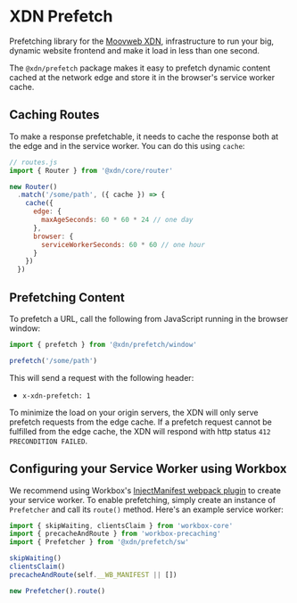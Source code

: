 # XDN Prefetch

Prefetching library for the [Moovweb XDN](https://developer.moovweb.com), infrastructure to run your big, dynamic website frontend and make it load in less than one second.

The `@xdn/prefetch` package makes it easy to prefetch dynamic content cached at the network edge and store it in the browser's service worker cache. 

## Caching Routes

To make a response prefetchable, it needs to cache the response both at the edge and in the service worker.  You can do this using `cache`:

```js
// routes.js
import { Router } from '@xdn/core/router'

new Router()
  .match('/some/path', ({ cache }) => {
    cache({
      edge: {
        maxAgeSeconds: 60 * 60 * 24 // one day
      },
      browser: {
        serviceWorkerSeconds: 60 * 60 // one hour
      }
    })
  })
```

## Prefetching Content

To prefetch a URL, call the following from JavaScript running in the browser window:

```js
import { prefetch } from '@xdn/prefetch/window'

prefetch('/some/path')
```

This will send a request with the following header:

* `x-xdn-prefetch: 1`

To minimize the load on your origin servers, the XDN will only serve prefetch requests from the edge cache.  If a prefetch request cannot be fulfilled from the edge cache, the XDN will respond with http status `412 PRECONDITION FAILED`.

## Configuring your Service Worker using Workbox

We recommend using Workbox's [InjectManifest webpack plugin](https://developers.google.com/web/tools/workbox/reference-docs/latest/module-workbox-webpack-plugin.InjectManifest) to create your service worker.  To enable prefetching, simply create an instance of `Prefetcher` and call its `route()` method.  Here's an example
service worker:

```js
import { skipWaiting, clientsClaim } from 'workbox-core'
import { precacheAndRoute } from 'workbox-precaching'
import { Prefetcher } from '@xdn/prefetch/sw'

skipWaiting()
clientsClaim()
precacheAndRoute(self.__WB_MANIFEST || [])

new Prefetcher().route()
```
